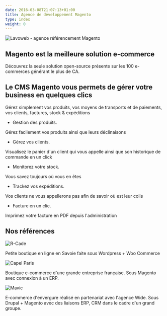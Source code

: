 ```yaml
---
date: 2016-03-08T21:07:13+01:00
title: Agence de développement Magento
type: index
weight: 0
---
```

![Lavoweb - agence référencement Magento](/images/referencement_magento_grand.png)

## Magento est la meilleure solution e-commerce

Découvrez la seule solution open-source présente sur les 100 e-commerces générant le plus de CA.

## Le CMS Magento vous permets de gérer votre business en quelques clics

Gérez simplement vos produits, vos moyens de transports et de paiements, vos clients, factures, stock & expéditions

- Gestion des produits. 

Gérez facilement vos produits ainsi que leurs déclinaisons

- Gérez vos clients. 

Visualisez le panier d'un client qui vous appelle ainsi que son historique de commande en un click

- Monitorez votre stock. 

Vous savez toujours où vous en êtes

- Trackez vos expéditions. 

Vos clients ne vous appellerons pas afin de savoir où est leur colis

- Facture en un clic. 

Imprimez votre facture en PDF depuis l'administration


## Nos références

![R-Cade](/images/reference/logo-rcade.jpg)

Petite boutique en ligne en Savoie faite sous Wordpress + Woo Commerce

![Capel Paris](/images/reference/capelstore.jpg)

Boutique e-commerce d'une grande entreprise française. 
Sous Magento avec connexion à un ERP.

![Mavic](/images/reference/mavic.svg)

E-commerce d'envergure réalisé en partenariat avec l'agence Wide.
Sous Drupal + Magento avec des liaisons ERP, CRM dans le cadre d'un grand groupe.